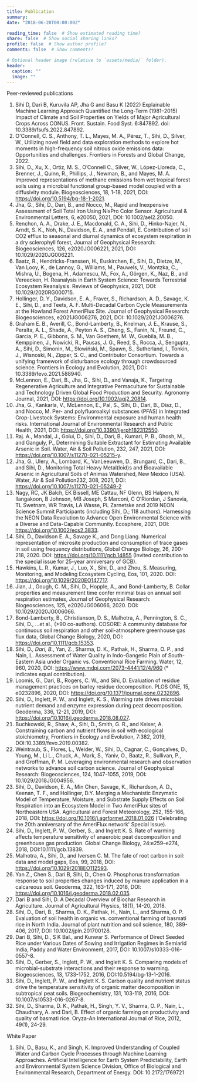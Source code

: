 ```yaml
---
title: Publication
summary: 
date: "2018-06-28T00:00:00Z"

reading_time: false  # Show estimated reading time?
share: false  # Show social sharing links?
profile: false  # Show author profile?
comments: false  # Show comments?

# Optional header image (relative to `assets/media/` folder).
header:
  caption: ""
  image: ""
---
```


Peer-reviewed publications

1. Sihi D, Dari B, Kuruvila AP, Jha G and Basu K (2022) Explainable Machine Learning Approach Quantified the Long-Term (1981–2015) Impact of Climate and Soil Properties on Yields of Major Agricultural Crops Across CONUS. Front. Sustain. Food Syst. 6:847892. doi: 10.3389/fsufs.2022.847892.
1. O'Connell, C. S., Anthony, T. L., Mayes, M. A., Pérez, T., Sihi, D., Silver, W., Utilizing novel field and data exploration methods to explore hot moments in high-frequency soil nitrous oxide emissions data: Opportunities and challenges. Frontiers in Forests and Global Change, 2022.
2. Sihi, D., Xu, X., Ortiz, M. S., O’Connell C., Silver, W., López-Lloreda, C., Brenner, J., Quinn, R., Phillips, J., Newman, B., and Mayes, M. A. Improved representations of methane emissions from wet tropical forest soils using a microbial functional group-based model coupled with a diffusivity module. Biogeosciences, 18, 1-18, 2021, DOI: https://doi.org/10.5194/bg-18-1-2021.
3. Jha, G., Sihi, D., Dari, B., and Nocco, M., Rapid and Inexpensive Assessment of Soil Total Iron Using NixPro Color Sensor. Agricultural & Environmental Letters, 6, e20050, 2021, DOI: 10.1002/ael2.20050.
4. Renchon, A. A., Drake, J. E., Macdonald, C. A., Sihi, D., Hinko-Najer, N., Arndt, S. K., Noh, N., Davidson, E. A., and Pendall, E. Contribution of soil CO2 efflux to seasonal and diurnal dynamics of ecosystem respiration in a dry sclerophyll forest, Journal of Geophysical Research: Biogeosciences, 126, e2020JG006221, 2021, DOI: 10.1029/2020JG006221.
5. Baatz, R., Hendricks-Franssen, H., Euskirchen, E., Sihi, D., Dietze, M., Van Looy, K., de Lannoy, G., Williams, M., Pauwels, V., Montzka, C., Mishra, U., Bogena, H., Adamescu, M., Fox, A., Görgen, K., Naz, B., and Vereecken, H. Reanalysis in Earth System Science: Towards Terrestrial Ecosystem Reanalysis. Reviews of Geophysics, 2021, DOI: 10.1029/2020RG000715.
6. Hollinger, D. Y., Davidson, E. A., Fraver, S., Richardson, A. D., Savage, K. E., Sihi, D., and Teets, A. F. Multi-Decadal Carbon Cycle Measurements at the Howland Forest AmeriFlux Site. Journal of Geophysical Research: Biogeosciences, e2021JG006276, 2021, DOI: 10.1029/2021JG006276.
7. Graham E. B., Averill, C., Bond-Lamberty, B., Knelman, J. E., Krause, S., Peralta, A. L., Shade, A., Peyton A. S., Cheng, S., Fanin, N., Freund, C., Garcia, P. E., Gibbons, S. M., Van Goethem, M. W., Guebila, M. B., Kemppinen, J., Nowicki, R., Pausas, J. G., Reed, S., Rocca, J., Sengupta, A., Sihi, D., Simonin, M., Słowiński, M., Spawn, S., Sutherland, I., Tonkin, J., Wisnoski, N., Zipper, S. C., and Contributor Consortium. Towards a unifying framework of disturbance ecology through crowdsourced science. Frontiers in Ecology and Evolution, 2021, DOI: 10.3389/fevo.2021.588940.  
8. McLennon, E., Dari, B., Jha, G., Sihi, D., and Vanaja, K., Targeting Regenerative Agriculture and Integrative Permaculture for Sustainable and Technology Driven Global Food Production and Security. Agronomy Journal, 2021, DOI: https://doi.org/10.1002/agj2.20814.
9. Jha, G., Kankarla, V., McLennon, E., Pal, S., Sihi, D., Dari, B., Diaz, D., and Nocco, M. Per- and polyfluoroalkyl substances (PFAS) in Integrated Crop-Livestock Systems: Environmental exposure and human health risks. International Journal of Environmental Research and Public Health, 2021, DOI:  https://doi.org/10.3390/ijerph182312550.
10. Raj. A., Mandal, J., Golui, D., Sihi, D., Dari, B., Kumari, P. B., Ghosh, M., and Ganguly, P., Determining Suitable Extractant for Estimating Available Arsenic in Soil. Water, Air & Soil Pollution, 232, 247, 2021, DOI: https://doi.org/10.1007/s11270-021-05215-y.
11. Jha, G., Ulery, A., Lombard, K., VanLeeuwen, D., Brungard, C., Dari, B., and Sihi, D., Monitoring Total Heavy Metal(loid)s and Bioavailable Arsenic in Agricultural Soils of Animas Watershed, New Mexico (USA). Water, Air & Soil Pollution232, 308, 2021, DOI: https://doi.org/10.1007/s11270-021-05249-2
12. Nagy, RC, JK Balch, EK Bissell, ME Cattau, NF Glenn, BS Halpern, N Ilangakoon, B Johnson, MB Joseph, S Marconi, C O’Riordan, J Sanovia, TL Swetnam, WR Travis, LA Wasse, PL Zarnetske and 2019 NEON Science Summit Participants (including Sihi, D.; 118 authors). Harnessing the NEON Data Revolution to Advance Open Environmental Science with a Diverse and Data-Capable Community. Ecosphere, 2021, DOI: https://doi.org/10.1002/ecs2.3833.
13. Sihi, D., Davidson E. A., Savage K., and Dong Liang. Numerical representation of microsite production and consumption of trace gases in soil using frequency distributions, Global Change Biology, 26, 200-218, 2020. DOI: https://doi.org/10.1111/gcb.14855 (Invited contribution to the special issue for 25-year anniversary of GCB). 
14. Hawkins, L. R., Kumar, J., Luo, X., Sihi, D., and Zhou, S. Measuring, Monitoring, and Modeling Ecosystem Cycling, Eos, 101, 2020. DOI:  https://doi.org/10.1029/2020EO147717.
15. Jian, J., Gough, C. M., Sihi, D., Hopple, A., and Bond-Lamberty, B. Collar properties and measurement time confer minimal bias on annual soil respiration estimates, Journal of Geophysical Research: Biogeosciences, 125, e2020JG006066, 2020. DOI: 10.1029/2020JG006066. 
16. Bond-Lamberty, B., Christianson, D. S., Malhotra, A., Pennington, S. C., Sihi, D., …et al., (>90 co-authors). COSORE: A community database for continuous soil respiration and other soil-atmosphere greenhouse gas flux data, Global Change Biology, 2020, DOI: https://doi.org/10.1111/gcb.15353.
17. Sihi, D.*, Dari, B.*, Yan, Z., Sharma, D. K., Pathak, H., Sharma, O. P., and Nain, L. Assessment of Water Quality in Indo-Gangetic Plain of South-Eastern Asia under Organic vs. Conventional Rice Farming. Water, 12, 960, 2020, DOI: https://www.mdpi.com/2073-4441/12/4/960 (* indicates equal contribution).
18. Loomis, G., Dari, B., Rogers, C. W., and Sihi, D. Evaluation of residue management practices on barley residue decomposition. PLOS ONE, 15, e0232896, 2020, DOI: https://doi.org/10.1371/journal.pone.0232896.  
19. Sihi, D., Inglett, P. W., and Inglett, K. S., Warming rate drives microbial nutrient demand and enzyme expression during peat decomposition. Geoderma, 336, 12-21, 2019, DOI: https://doi.org/10.1016/j.geoderma.2018.08.027.  
20. Buchkowski, R., Shaw, A., Sihi, D., Smith, G. R., and Keiser, A. Constraining carbon and nutrient flows in soil with ecological stoichiometry, Frontiers in Ecology and Evolution, 7:382, 2019, DOI:10.3389/fevo.2019.00382.
21. Weintraub, S., Flores, L., Weider, W., Sihi, D., Cagnar, C., Gonçalves, D., Young, M., Li L., Chuck, A., Mark, S., Yaniv, O., Baatz, R., Sullivan, P., and Groffman, P. M. Leveraging environmental research and observation networks to advance soil carbon science. Journal of Geophysical Research: Biogeosciences, 124, 1047-1055, 2019, DOI: 10.1029/2018JG004956.
22. Sihi, D., Davidson, E. A., Min Chen, Savage, K., Richardson, A. D., Keenan, T. F., and Hollinger, D.Y.  Merging a Mechanistic Enzymatic Model of Temperature, Moisture, and Substrate Supply Effects on Soil Respiration into an Ecosystem Model in Two AmeriFlux sites of Northeastern USA. Agricultural and Forest Meteorology, 252, 155-166, 2018, DOI: https://doi.org/10.1016/j.agrformet.2018.01.026 (‘Celebrating the 20th anniversary of the AmeriFlux network' Special Issue).
23. Sihi, D., Inglett, P. W., Gerber, S., and Inglett K. S. Rate of warming affects temperature sensitivity of anaerobic peat decomposition and greenhouse gas production. Global Change Biology, 24:e259–e274, 2018, DOI:10.1111/gcb.13839.
24. Malhotra, A., Sihi, D., and Iversen C. M. The fate of root carbon in soil: data and model gaps, Eos, 99, 2018, DOI: https://doi.org/10.1029/2018EO112593.
25. Yan Z., Chen S., Dari B, Sihi, D., Chen Q. Phosphorus transformation response to soil properties changes induced by manure application in a calcareous soil. Geoderma, 322, 163-171, 2018, DOI: https://doi.org/10.1016/j.geoderma.2018.02.035.
26. Dari B and Sihi, D. A Decadal Overview of Biochar Research in Agriculture. Journal of Agricultural Physics, 18(1), 14-20, 2018.
27. Sihi, D., Dari, B., Sharma, D. K., Pathak, H., Nain, L., and Sharma, O. P. Evaluation of soil health in organic vs. conventional farming of basmati rice in North India. Journal of plant nutrition and soil science, 180, 389-406, 2017, DOI: 10.1002/jpln.201700128.
28. Dari B, Sihi, D., S K Bal., and Kunwar S. Performance of Direct Seeded Rice under Various Dates of Sowing and Irrigation Regimes in Semiarid India, Paddy and Water Environment, 2017, DOI: 10.1007/s10333-016-0557-8. 
29. Sihi, D., Gerber, S., Inglett, P. W., and Inglett K. S. Comparing models of microbial-substrate interactions and their response to warming. Biogeosciences, 13, 1733-1752, 2016, DOI:10.5194/bg-13-1-2016.
30. Sihi, D., Inglett, P. W., and Inglett K. S. Carbon quality and nutrient status drive the temperature sensitivity of organic matter decomposition in subtropical peat soils. Biogeochemistry, 131, 103-119, 2016, DOI: 10.1007/s10533-016-0267-8.
31. Sihi, D., Sharma, D. K., Pathak, H., Singh, Y. V., Sharma, O. P., Nain, L., Chaudhary, A. and Dari, B. Effect of organic farming on productivity and quality of basmati rice. Oryza-An International Journal of Rice, 2012, 49(1), 24-29.  

​​White Paper

1. Sihi, D., Basu, K., and Singh, K. Improved Understanding of Coupled Water and Carbon Cycle Processes through Machine Learning Approaches. Artificial Intelligence for Earth System Predictability, Earth and Environmental System Science Division, Office of Biological and Environmental Research, Department of Energy. DOI: 10.2172/1769721




